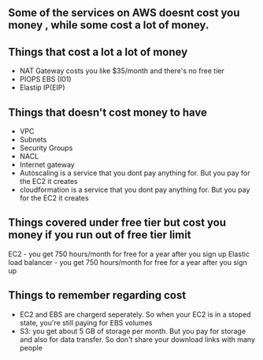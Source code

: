 ## Some of the services on AWS doesnt cost you money , while some cost a lot of money.

## Things that cost a lot a lot of money
- NAT Gateway costs you like $35/month and there's no free tier
- PIOPS EBS (I01)
- Elastip IP(EIP)



## Things that doesn't cost money to have
- VPC 
- Subnets
- Security Groups
- NACL
- Internet gateway
- Autoscaling is a service that you dont pay anything for. But you pay for the EC2 it creates
- cloudformation is a service that you dont pay anything for. But you pay for the EC2 it creates


## Things covered under free tier but cost you money if you run out of free tier limit

EC2 - you get 750 hours/month for free for a year after you sign up
Elastic load balancer -  you get 750 hours/month for free for a year after you sign up



## Things to remember regarding cost

- EC2 and EBS are chargerd seperately. So when your EC2 is in a stoped state, you're still paying for EBS volumes
- S3: you get about 5 GB of storage per month. But you pay for storage and also for data transfer. So don't share your download links with many people
